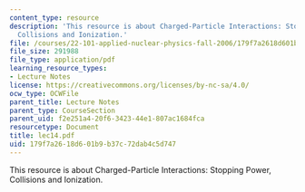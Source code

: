 ```yaml
---
content_type: resource
description: 'This resource is about Charged-Particle Interactions: Stopping Power,
  Collisions and Ionization.'
file: /courses/22-101-applied-nuclear-physics-fall-2006/179f7a2618d601b9b37c72dab4c5d747_lec14.pdf
file_size: 291988
file_type: application/pdf
learning_resource_types:
- Lecture Notes
license: https://creativecommons.org/licenses/by-nc-sa/4.0/
ocw_type: OCWFile
parent_title: Lecture Notes
parent_type: CourseSection
parent_uid: f2e251a4-20f6-3423-44e1-807ac1684fca
resourcetype: Document
title: lec14.pdf
uid: 179f7a26-18d6-01b9-b37c-72dab4c5d747
---
```

This resource is about Charged-Particle Interactions: Stopping Power, Collisions and Ionization.